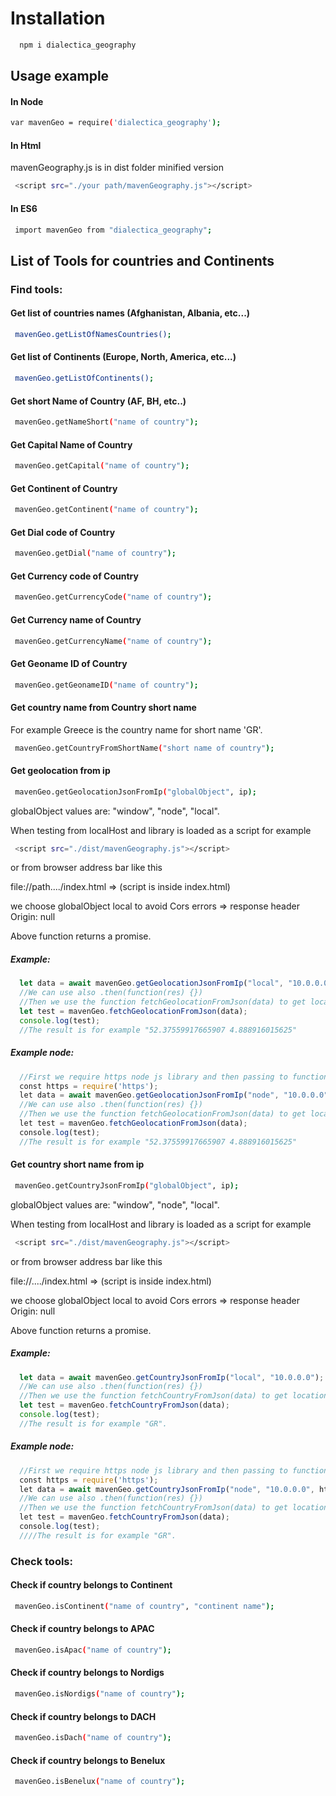 # Installation
```sh
  npm i dialectica_geography
```

## Usage example
#### In Node
```sh
var mavenGeo = require('dialectica_geography');
```
#### In Html

mavenGeography.js is in dist folder minified version
```sh
 <script src="./your path/mavenGeography.js"></script>
```  
#### In ES6
```sh
 import mavenGeo from "dialectica_geography";
```  
## List of Tools for countries and Continents

### Find tools:
#### Get list of countries names (Afghanistan, Albania, etc...)
```sh
 mavenGeo.getListOfNamesCountries();
```  

#### Get list of Continents (Europe, North, America, etc...)
```sh
 mavenGeo.getListOfContinents();
```  

#### Get short Name of Country (AF, BH, etc..)
```sh
 mavenGeo.getNameShort("name of country");
```  

#### Get Capital Name of Country
```sh
 mavenGeo.getCapital("name of country");
```  

#### Get Continent of Country
```sh
 mavenGeo.getContinent("name of country");
```  

#### Get Dial code of Country
```sh
 mavenGeo.getDial("name of country");
```  

#### Get Currency code of Country
```sh
 mavenGeo.getCurrencyCode("name of country");
```  

#### Get Currency name of Country
```sh
 mavenGeo.getCurrencyName("name of country");
```  

#### Get Geoname ID  of Country
```sh
 mavenGeo.getGeonameID("name of country");
```  

#### Get country name  from Country short name
For example Greece is the country name for short name 'GR'.
```sh
 mavenGeo.getCountryFromShortName("short name of country");
```  

#### Get geolocation from ip
```sh
 mavenGeo.getGeolocationJsonFromIp("globalObject", ip);
```  
globalObject values are: "window", "node", "local".

When testing from localHost and library is loaded as a script for example

```sh
 <script src="./dist/mavenGeography.js"></script>
```  

or from browser address bar like this

file://path..../index.html => (script is inside index.html)

we choose globalObject local to avoid Cors errors => response header Origin: null

Above function returns a promise.
##### Example:
```js
  let data = await mavenGeo.getGeolocationJsonFromIp("local", "10.0.0.0");
  //We can use also .then(function(res) {})
  //Then we use the function fetchGeolocationFromJson(data) to get location
  let test = mavenGeo.fetchGeolocationFromJson(data);
  console.log(test);
  //The result is for example "52.37559917665907 4.888916015625"
```  
##### Example node:
```js
  //First we require https node js library and then passing to function
  const https = require('https');
  let data = await mavenGeo.getGeolocationJsonFromIp("node", "10.0.0.0", https);
  //We can use also .then(function(res) {})
  //Then we use the function fetchGeolocationFromJson(data) to get location
  let test = mavenGeo.fetchGeolocationFromJson(data);
  console.log(test);
  //The result is for example "52.37559917665907 4.888916015625"
```  

#### Get country short name  from ip
```sh
 mavenGeo.getCountryJsonFromIp("globalObject", ip);
```  
globalObject values are: "window", "node", "local".

When testing from localHost and library is loaded as a script for example

```sh
 <script src="./dist/mavenGeography.js"></script>
```  

or from browser address bar like this

file://..../index.html   => (script is inside index.html)

we choose globalObject local to avoid Cors errors => response header Origin: null

Above function returns a promise.
##### Example:
```js
  let data = await mavenGeo.getCountryJsonFromIp("local", "10.0.0.0");
  //We can use also .then(function(res) {})
  //Then we use the function fetchCountryFromJson(data) to get location
  let test = mavenGeo.fetchCountryFromJson(data);
  console.log(test);
  //The result is for example "GR".
```  
##### Example node:
```js
  //First we require https node js library and then passing to function
  const https = require('https');
  let data = await mavenGeo.getCountryJsonFromIp("node", "10.0.0.0", https);
  //We can use also .then(function(res) {})
  //Then we use the function fetchCountryFromJson(data) to get location
  let test = mavenGeo.fetchCountryFromJson(data);
  console.log(test);
  ////The result is for example "GR".
```  

### Check tools:
#### Check if country belongs to Continent
```sh
 mavenGeo.isContinent("name of country", "continent name");
```  
#### Check if country belongs to APAC
```sh
 mavenGeo.isApac("name of country");
```
#### Check if country belongs to Nordigs
```sh
 mavenGeo.isNordigs("name of country");
```
#### Check if country belongs to DACH
```sh
 mavenGeo.isDach("name of country");
```
#### Check if country belongs to Benelux
```sh
 mavenGeo.isBenelux("name of country");
```
